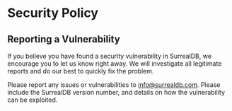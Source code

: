 # Security Policy

## Reporting a Vulnerability

If you believe you have found a security vulnerability in SurrealDB, we
encourage you to let us know right away. We will investigate all legitimate
reports and do our best to quickly fix the problem.

Please report any issues or vulnerabilities to info@surrealdb.com. Please 
include the SurrealDB version number, and details on how the vulnerability 
can be exploited.
